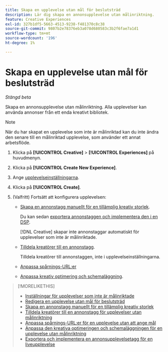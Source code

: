 ```yaml
---
title: Skapa en upplevelse utan mål för beslutsträd
description: Lär dig skapa en annonsupplevelse utan målinriktning.
feature: Creative Experiences
exl-id: 327b1df5-5663-4513-9238-f481370c8c38
source-git-commit: 9807b2e78376eb3a078d680583c3b2f6fae7a1d1
workflow-type: tm+mt
source-wordcount: '196'
ht-degree: 1%

---
```


# Skapa en upplevelse utan mål för beslutsträd

*Stängd beta*

Skapa en annonsupplevelse utan målinriktning. Alla upplevelser kan använda annonser från ett enda kreativt bibliotek.

>[!NOTE]
>
> När du har skapat en upplevelse som inte är målinriktad kan du inte ändra den senare till en målinriktad upplevelse, som använder ett annat arbetsflöde.

1. Klicka på **[!UICONTROL Creative]** > **[!UICONTROL Experiences]** på huvudmenyn.

1. Klicka på **[!UICONTROL Create New Experience]**.

1. Ange [upplevelseinställningarna](experience-settings-no-targeting.md).

1. Klicka på **[!UICONTROL Create]**.

1. (Valfritt) Fortsätt att konfigurera upplevelsen:

   * [Skapa en annonstagg manuellt för en tillämplig kreativ storlek](experience-tag-create-manually.md).

     Du kan sedan [exportera annonstaggen och implementera den i en DSP](/help/creative/experiences/experience-tag-export.md).

     [!DNL Creative] skapar inte annonstaggar automatiskt för upplevelser som inte är målinriktade.

   * [Tilldela kreatörer till en annonstagg](experience-tag-assign-creatives.md).

     Tilldela kreatörer till annonstaggen, inte i upplevelseinställningarna.

   * [Anpassa spårnings-URL:er](experience-tracking-urls-no-targeting.md)

   * [Anpassa kreativ optimering och schemaläggning](experience-optimization-scheduling-no-targeting.md).

>[!MORELIKETHIS]
>
>* [Inställningar för upplevelser som inte är målinriktade](experience-settings-no-targeting.md)
>* [Redigera en upplevelse utan mål för beslutsträd](experience-edit-no-targeting.md)
>* [Skapa en annonstagg manuellt för en tillämplig kreativ storlek](/help/creative/experiences/experience-tag-create-manually.md)
>* [Tilldela kreatörer till en annonstagg för upplevelser utan målinriktning](experience-tag-assign-creatives.md)
>* [Anpassa spårnings-URL:er för en upplevelse utan att ange mål](/help/creative/experiences/experience-tracking-urls-no-targeting.md)
>* [Anpassa den kreativa optimeringen och schemaläggningen för en upplevelse utan målinriktning](/help/creative/experiences/experience-optimization-scheduling-no-targeting.md)
>* [Exportera och implementera en annonsupplevelsetagg för en liveupplevelse](/help/creative/experiences/experience-tag-export.md)
